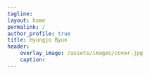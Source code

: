 ```yaml
---
tagline: 
layout: home
permalink: /
author_profile: true
title: Hyungjo Byun
header:
    overlay_image: /assets/images/cover.jpg
    caption: 
---
```

